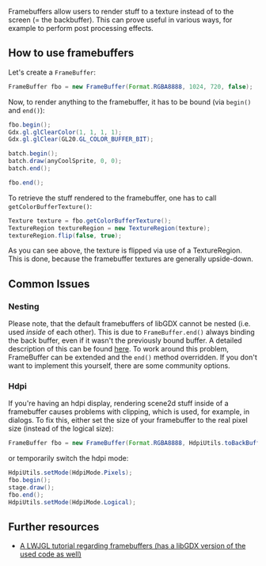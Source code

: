 Framebuffers allow users to render stuff to a texture instead of to the screen (= the backbuffer). This can prove useful in various ways, for example to perform post processing effects.

## How to use framebuffers

Let's create a `FrameBuffer`:

```java
FrameBuffer fbo = new FrameBuffer(Format.RGBA8888, 1024, 720, false);
```

Now, to render anything to the framebuffer, it has to be bound (via `begin()` and `end()`):

```java
fbo.begin();
Gdx.gl.glClearColor(1, 1, 1, 1);
Gdx.gl.glClear(GL20.GL_COLOR_BUFFER_BIT);

batch.begin();
batch.draw(anyCoolSprite, 0, 0);
batch.end();

fbo.end();
```

To retrieve the stuff rendered to the framebuffer, one has to call `getColorBufferTexture()`:

```java
Texture texture = fbo.getColorBufferTexture();
TextureRegion textureRegion = new TextureRegion(texture);
textureRegion.flip(false, true);
```

As you can see above, the texture is flipped via use of a TextureRegion. This is done, because the framebuffer textures are generally upside-down.

## Common Issues
### Nesting
Please note, that the default framebuffers of libGDX cannot be nested (i.e. used _inside_ of each other). This is due to `FrameBuffer.end()` always binding the back buffer, even if it wasn't the previously bound buffer. A detailed description of this can be found [here](https://github.com/crykn/libgdx-screenmanager/wiki/Custom-FrameBuffer-implementation#the-problem). To work around this problem, FrameBuffer can be extended and the `end()` method overridden. If you don't want to implement this yourself, there are some community options.

### Hdpi
If you're having an hdpi display, rendering scene2d stuff inside of a framebuffer causes problems with clipping, which is used, for example, in dialogs. To fix this, either set the size of your framebuffer to the real pixel size (instead of the logical size):

```java
FrameBuffer fbo = new FrameBuffer(Format.RGBA8888, HdpiUtils.toBackBufferX(currentWidth), HdpiUtils.toBackBufferY(currentHeight), false);
```

or temporarily switch the hdpi mode:

```java
HdpiUtils.setMode(HdpiMode.Pixels);
fbo.begin();
stage.draw();
fbo.end();
HdpiUtils.setMode(HdpiMode.Logical);
```

## Further resources
- [A LWJGL tutorial regarding framebuffers (has a libGDX version of the used code as well)](https://github.com/mattdesl/lwjgl-basics/wiki/FrameBufferObjects)